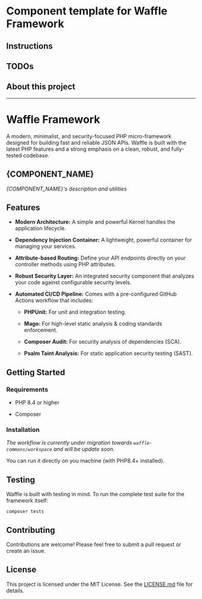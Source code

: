 <!--
Adapt this to the component. To do so, please refer to `TODO.md` file.
-->
# Component template for Waffle Framework

## Instructions

## TODOs

## About this project

****
<!-- Uncomment this when everything is ready (see TODO.md)
[![PHP Version Require](http://poser.pugx.org/waffle-commons/{COMPONENT_NAME}/require/php)](https://packagist.org/packages/waffle-commons/{COMPONENT_NAME})
[![PHP CI](https://github.com/waffle-commons/{COMPONENT_NAME}/actions/workflows/main.yml/badge.svg)](https://github.com/waffle-commons/{COMPONENT_NAME}/actions/workflows/main.yml)
[![codecov](https://codecov.io/gh/waffle-commons/waffle/graph/badge.svg?token=d74ac62a-7872-4035-8b8b-bcc3af1991e0)](https://codecov.io/gh/waffle-commons/{COMPONENT_NAME})
[![Latest Stable Version](http://poser.pugx.org/waffle-commons/{COMPONENT_NAME}/v)](https://packagist.org/packages/waffle-commons/{COMPONENT_NAME})
[![Latest Unstable Version](http://poser.pugx.org/waffle-commons/{COMPONENT_NAME}/v/unstable)](https://packagist.org/packages/waffle-commons/{COMPONENT_NAME})
[![Total Downloads](https://img.shields.io/packagist/dt/waffle-commons/{COMPONENT_NAME}.svg)](https://packagist.org/packages/waffle-commons/{COMPONENT_NAME})
[![Packagist License](https://img.shields.io/packagist/l/waffle-commons/{COMPONENT_NAME})](https://github.com/waffle-commons/{COMPONENT_NAME}/blob/main/LICENSE.md)
-->
# Waffle Framework

A modern, minimalist, and security-focused PHP micro-framework designed for building fast and reliable JSON APIs. Waffle is built with the latest PHP features and a strong emphasis on a clean, robust, and fully-tested codebase.

## {COMPONENT_NAME}

_{COMPONENT_NAME}'s description and utilities_

## Features

 - **Modern Architecture:** A simple and powerful Kernel handles the application lifecycle.

 - **Dependency Injection Container:** A lightweight, powerful container for managing your services.

 - **Attribute-based Routing:** Define your API endpoints directly on your controller methods using PHP attributes.

 - **Robust Security Layer:** An integrated security component that analyzes your code against configurable security levels.

 - **Automated CI/CD Pipeline:** Comes with a pre-configured GitHub Actions workflow that includes:

   - **PHPUnit:** For unit and integration testing.

   - **Mago:** For high-level static analysis & coding standards enforcement.

   - **Composer Audit:** For security analysis of dependencies (SCA).

   - **Psalm Taint Analysis:** For static application security testing (SAST).

## Getting Started

### Requirements

 - PHP 8.4 or higher

 - Composer

### Installation

_The workflow is currently under migration towards `waffle-commons/workspace` and will be update soon._

You can run it directly on you machine (with PHP8.4+ installed).

## Testing

Waffle is built with testing in mind. To run the complete test suite for the framework itself:

```shell
composer tests
```

## Contributing

Contributions are welcome! Please feel free to submit a pull request or create an issue.

## License

This project is licensed under the MIT License. See the [LICENSE.md](./LICENSE.md) file for details.